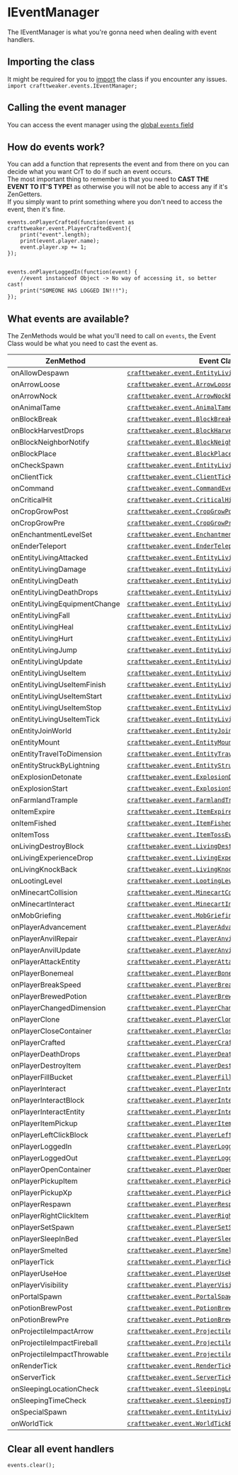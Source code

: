 # IEventManager

The IEventManager is what you're gonna need when dealing with event handlers.  

## Importing the class
It might be required for you to [import](/AdvancedFunctions/Import/) the class if you encounter any issues.  
`import crafttweaker.events.IEventManager;`

## Calling the event manager
You can access the event manager using the [global `events` field](/Vanilla/Global_Functions/)

## How do events work?
You can add a function that represents the event and from there on you can decide what you want CrT to do if such an event occurs.  
The most important thing to remember is that you need to **CAST THE EVENT TO IT'S TYPE!** as otherwise you will not be able to access any if it's ZenGetters.  
If you simply want to print something where you don't need to access the event, then it's fine.

```zenscript
events.onPlayerCrafted(function(event as crafttweaker.event.PlayerCraftedEvent){
    print("event".length);
	print(event.player.name);
	event.player.xp += 1;
});


events.onPlayerLoggedIn(function(event) {
	//event instanceof Object -> No way of accessing it, so better cast!
	print("SOMEONE HAS LOGGED IN!!!");
});
```

## What events are available?
The ZenMethods would be what you'll need to call on `events`, the Event Class would be what you need to cast the event as.

| ZenMethod                       | Event Class                                                                                                |
|---------------------------------|------------------------------------------------------------------------------------------------------------|
| onAllowDespawn                  | [`crafttweaker.event.EntityLivingSpawnEvent`](/Vanilla/Events/Events/EntityLivingSpawn/)                   |
| onArrowLoose                    | [`crafttweaker.event.ArrowLooseEvent`](/Vanilla/Events/Events/ArrowLoose/)                                 |
| onArrowNock                    | [`crafttweaker.event.ArrowNockEvent`](/Vanilla/Events/Events/ArrowNock/)                                    |
| onAnimalTame                    | [`crafttweaker.event.AnimalTameEvent`](/Vanilla/Events/Events/AnimalTame/)                                 |
| onBlockBreak                    | [`crafttweaker.event.BlockBreak`](/Vanilla/Events/Events/BlockBreak/)                                      |
| onBlockHarvestDrops             | [`crafttweaker.event.BlockHarvestDrops`](/Vanilla/Events/Events/BlockHarvestDrops/)                        |
| onBlockNeighborNotify           | [`crafttweaker.event.BlockNeighborNotifyEvent`](/Vanilla/Events/Events/BlockNeighborNotify)                |
| onBlockPlace                    | [`crafttweaker.event.BlockPlaceEvent`](/Vanilla/Events/Events/BlockPlace/)                                 |
| onCheckSpawn                    | [`crafttweaker.event.EntityLivingExtendedSpawnEvent`](/Vanilla/Events/Events/EntityLivingSpawn/)           |
| onClientTick                    | [`crafttweaker.event.ClientTickEvent`](/Vanilla/Events/Events/ClientTick/)                                 |
| onCommand                       | [`crafttweaker.event.CommandEvent`](/Vanilla/Events/Events/CommandEvent/)                                  |
| onCriticalHit                   | [`crafttweaker.event.CriticalHitEvent`](/Vanilla/Events/Events/CriticalHit/)                               |
| onCropGrowPost                  | [`crafttweaker.event.CropGrowPostEvent`](/Vanilla/Events/Events/CropGrowPost/)                             |
| onCropGrowPre                   | [`crafttweaker.event.CropGrowPreEvent`](/Vanilla/Events/Events/CropGrowPre/)                               |
| onEnchantmentLevelSet           | [`crafttweaker.event.EnchantmentLevelSetEvent`](/Vanilla/Events/Events/EnchantmentLevelSet/)               |
| onEnderTeleport                 | [`crafttweaker.event.EnderTeleportEvent`](/Vanilla/Events/Events/EnderTeleport/)                           |
| onEntityLivingAttacked          | [`crafttweaker.event.EntityLivingAttackedEvent`](/Vanilla/Events/Events/EntityLivingAttacked/)             |
| onEntityLivingDamage            | [`crafttweaker.event.EntityLivingDamageEvent`](/Vanilla/Events/Events/EntityLivingDamage/)                 |
| onEntityLivingDeath             | [`crafttweaker.event.EntityLivingDeathEvent`](/Vanilla/Events/Events/EntityLivingDeath/)                   |
| onEntityLivingDeathDrops        | [`crafttweaker.event.EntityLivingDeathDropsEvent`](/Vanilla/Events/Events/EntityLivingDeathDrops/)         |
| onEntityLivingEquipmentChange   | [`crafttweaker.event.EntityLivingEquipmentChangeEvent`](/Vanilla/Events/Events/EntityLivingEquipmentChange/)|
| onEntityLivingFall              | [`crafttweaker.event.EntityLivingFallEvent`](/Vanilla/Events/Events/EntityLivingFall/)                     |
| onEntityLivingHeal              | [`crafttweaker.event.EntityLivingHealEvent`](/Vanilla/Events/Events/EntityLivingHeal/)                     |
| onEntityLivingHurt              | [`crafttweaker.event.EntityLivingHurtEvent`](/Vanilla/Events/Events/EntityLivingHurt/)                     |
| onEntityLivingJump              | [`crafttweaker.event.EntityLivingJumpEvent`](/Vanilla/Events/Events/EntityLivingJump/)                     |
| onEntityLivingUpdate            | [`crafttweaker.event.EntityLivingUpdateEvent`](/Vanilla/Events/Events/EntityLivingUpdate/)            |
| onEntityLivingUseItem           | [`crafttweaker.event.EntityLivingUseItemEvent.All`](/Vanilla/Events/Events/LivingEntityUseItem/)           |
| onEntityLivingUseItemFinish     | [`crafttweaker.event.EntityLivingUseItemEvent.Finish`](/Vanilla/Events/Events/LivingEntityUseItem/)        |
| onEntityLivingUseItemStart      | [`crafttweaker.event.EntityLivingUseItemEvent.Start`](/Vanilla/Events/Events/LivingEntityUseItem/)         |
| onEntityLivingUseItemStop       | [`crafttweaker.event.EntityLivingUseItemEvent.Stop`](/Vanilla/Events/Events/LivingEntityUseItem/)          |
| onEntityLivingUseItemTick       | [`crafttweaker.event.EntityLivingUseItemEvent.Tick`](/Vanilla/Events/Events/LivingEntityUseItem/)          |
| onEntityJoinWorld               | [`crafttweaker.event.EntityJoinWorldEvent`](/Vanilla/Events/Events/EntityJoinWorld/)                       |
| onEntityMount                   | [`crafttweaker.event.EntityMountEvent`](/Vanilla/Events/Events/EntityMount/)                               |
| onEntityTravelToDimension       | [`crafttweaker.event.EntityTravelToDimensionEvent`](/Vanilla/Events/Events/EntityTravelToDimension/)       |
| onEntityStruckByLightning       | [`crafttweaker.event.EntityStruckByLightningEvent`](/Vanilla/Events/Events/EntityStruckByLightning/)       |
| onExplosionDetonate             | [`crafttweaker.event.ExplosionDetonateEvent`](/Vanilla/Events/Events/ExplosionDetonate/)                   |
| onExplosionStart                | [`crafttweaker.event.ExplosionStartEvent`](/Vanilla/Events/Events/ExplosionStart/)                         |
| onFarmlandTrample               | [`crafttweaker.event.FarmlandTrampleEvent`](/Vanilla/Events/Events/FarmlandTrample/)                       |
| onItemExpire                    | [`crafttweaker.event.ItemExpireEvent`](/Vanilla/Events/Events/ItemExpire/)                                 |
| onItemFished                    | [`crafttweaker.event.ItemFishedEvent`](/Vanilla/Events/Events/ItemFished/)                                 |
| onItemToss                      | [`crafttweaker.event.ItemTossEvent`](/Vanilla/Events/Events/ItemToss/)                                     |
| onLivingDestroyBlock            | [`crafttweaker.event.LivingDestroyBlockEvent`](/Vanilla/Events/Events/LivingDestroyBlock/)                 |
| onLivingExperienceDrop          | [`crafttweaker.event.LivingExperienceDropEvent`](/Vanilla/Events/Events/LivingExperienceDrop/)             |
| onLivingKnockBack               | [`crafttweaker.event.LivingKnockBackEvent`](/Vanilla/Events/Events/LivingKnockBack/)                       |
| onLootingLevel                  | [`crafttweaker.event.LootingLevelEvent`](/Vanilla/Events/Events/LootingLevel/)                             |
| onMinecartCollision             | [`crafttweaker.event.MinecartCollisionEvent`](/Vanilla/Events/Events/MinecartCollision/)                   |
| onMinecartInteract              | [`crafttweaker.event.MinecartInteractEvent`](/Vanilla/Events/Events/MinecartInteract/)                     |
| onMobGriefing                   | [`crafttweaker.event.MobGriefingEvent`](/Vanilla/Events/Events/MobGriefing/)                               |
| onPlayerAdvancement             | [`crafttweaker.event.PlayerAdvancement`](/Vanilla/Events/Events/PlayerAdvancement/)                        |
| onPlayerAnvilRepair             | [`crafttweaker.event.PlayerAnvilRepairEvent`](/Vanilla/Events/Events/PlayerAnvilRepair/)                   |
| onPlayerAnvilUpdate             | [`crafttweaker.event.PlayerAnvilUpdateEvent`](/Vanilla/Events/Events/PlayerAnvilUpdate/)                   |
| onPlayerAttackEntity            | [`crafttweaker.event.PlayerAttackEntityEvent`](/Vanilla/Events/Events/PlayerAttackEntity/)                 |
| onPlayerBonemeal                | [`crafttweaker.event.PlayerBonemealEvent`](/Vanilla/Events/Events/PlayerBonemeal/)                         |
| onPlayerBreakSpeed              | [`crafttweaker.event.PlayerBreakSpeed`](/Vanilla/Events/Events/PlayerBreakSpeed/)                          |
| onPlayerBrewedPotion            | [`crafttweaker.event.PlayerBrewedPotion`](/Vanilla/Events/Events/PlayerBrewedPotion/)                      |
| onPlayerChangedDimension        | [`crafttweaker.event.PlayerChangedDimensionEvent`](/Vanilla/Events/Events/PlayerChangedDimension/)         |
| onPlayerClone                   | [`crafttweaker.event.PlayerCloneEvent`](/Vanilla/Events/Events/PlayerClone/)                               |
| onPlayerCloseContainer          | [`crafttweaker.event.PlayerCloseContainerEvent`](/Vanilla/Events/Events/PlayerCloseContainer/)             |
| onPlayerCrafted                 | [`crafttweaker.event.PlayerCraftedEvent`](/Vanilla/Events/Events/PlayerCrafted/)                           |
| onPlayerDeathDrops              | [`crafttweaker.event.PlayerDeathDropsEvent`](/Vanilla/Events/Events/PlayerDeathDrops/)                     |
| onPlayerDestroyItem             | [`crafttweaker.event.PlayerDestroyItem`](/Vanilla/Events/Events/PlayerDestroyItem/)                        |
| onPlayerFillBucket              | [`crafttweaker.event.PlayerFillBucketEvent`](/Vanilla/Events/Events/PlayerFillBucket/)                     |
| onPlayerInteract                | [`crafttweaker.event.PlayerInteractEvent`](/Vanilla/Events/Events/PlayerInteract/)                         |
| onPlayerInteractBlock           | [`crafttweaker.event.PlayerInteractBlockEvent`](/Vanilla/Events/Events/PlayerInteractBlock/)               |
| onPlayerInteractEntity          | [`crafttweaker.event.PlayerInteractEntityEvent`](/Vanilla/Events/Events/PlayerInteractEntity/)             |
| onPlayerItemPickup              | [`crafttweaker.event.PlayerItemPickupEvent`](/Vanilla/Events/Events/PlayerItemPickup/)                     |
| onPlayerLeftClickBlock          | [`crafttweaker.event.PlayerLeftClickBlockEvent`](/Vanilla/Events/Events/PlayerLeftClickBlock/)             |
| onPlayerLoggedIn                | [`crafttweaker.event.PlayerLoggedInEvent`](/Vanilla/Events/Events/PlayerLoggedIn/)                         |
| onPlayerLoggedOut               | [`crafttweaker.event.PlayerLoggedOutEvent`](/Vanilla/Events/Events/PlayerLoggedOut/)                       |
| onPlayerOpenContainer           | [`crafttweaker.event.PlayerOpenContainerEvent`](/Vanilla/Events/Events/PlayerOpenContainer/)               |
| onPlayerPickupItem              | [`crafttweaker.event.PlayerPickupItemEvent`](/Vanilla/Events/Events/PlayerPickupItem/)                     |
| onPlayerPickupXp                | [`crafttweaker.event.PlayerPickupXpEvent`](/Vanilla/Events/Events/PlayerPickupXp/)                         |
| onPlayerRespawn                 | [`crafttweaker.event.PlayerRespawnEvent`](/Vanilla/Events/Events/PlayerRespawn/)                           |
| onPlayerRightClickItem          | [`crafttweaker.event.PlayerRightClickItemEvent`](/Vanilla/Events/Events/PlayerRightClickItem/)             |
| onPlayerSetSpawn                | [`crafttweaker.event.PlayerSetSpawn`](/Vanilla/Events/Events/PlayerSetSpawn/)                              |
| onPlayerSleepInBed              | [`crafttweaker.event.PlayerSleepInBedEvent`](/Vanilla/Events/Events/PlayerSleepInBed/)                     |
| onPlayerSmelted                 | [`crafttweaker.event.PlayerSmeltedEvent`](/Vanilla/Events/Events/PlayerSmelted/)                           |
| onPlayerTick                    | [`crafttweaker.event.PlayerTickEvent`](/Vanilla/Events/Events/PlayerTick/)                                 |
| onPlayerUseHoe                  | [`crafttweaker.event.PlayerUseHoeEvent`](/Vanilla/Events/Events/PlayerUseHoe/)                             |
| onPlayerVisibility              | [`crafttweaker.event.PlayerVisibilityEvent`](/Vanilla/Events/Events/PlayerVisibility/)                     |
| onPortalSpawn                   | [`crafttweaker.event.PortalSpawnEvent`](/Vanilla/Events/Events/PortalSpawn)                                |
| onPotionBrewPost                | [`crafttweaker.event.PotionBrewPostEvent`](/Vanilla/Events/Events/PotionBrewPost/)                         |
| onPotionBrewPre                 | [`crafttweaker.event.PotionBrewPreEvent`](/Vanilla/Events/Events/PotionBrewPre/)                           |
| onProjectileImpactArrow         | [`crafttweaker.event.ProjectileImpactArrowEvent`](/Vanilla/Events/Events/ProjectileImpactArrow/)           |
| onProjectileImpactFireball      | [`crafttweaker.event.ProjectileImpactFireballEvent`](/Vanilla/Events/Events/ProjectileImpactFireball/)     |
| onProjectileImpactThrowable     | [`crafttweaker.event.ProjectileImpactThrowableEvent`](/Vanilla/Events/Events/ProjectileImpactThrowable/)   |
| onRenderTick                    | [`crafttweaker.event.RenderTickEvent`](/Vanilla/Events/Events/RenderTick/)                                 |
| onServerTick                    | [`crafttweaker.event.ServerTickEvent`](/Vanilla/Events/Events/ServerTick/)                                 |
| onSleepingLocationCheck         | [`crafttweaker.event.SleepingLocationCheckEvent`](/Vanilla/Events/Events/SleepingLocationCheck/)           |
| onSleepingTimeCheck             | [`crafttweaker.event.SleepingTimeCheckEvent`](/Vanilla/Events/Events/SleepingTimeCheck/)                   |
| onSpecialSpawn                  | [`crafttweaker.event.EntityLivingExtendedSpawnEvent`](/Vanilla/Events/Events/EntityLivingSpawn/)           |
| onWorldTick                     | [`crafttweaker.event.WorldTickEvent`](/Vanilla/Events/Events/WorldTick/)                                   |


## Clear all event handlers
```zenscript
events.clear();
```
